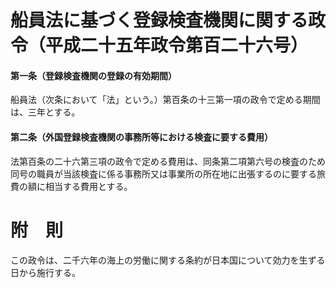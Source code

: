 # 船員法に基づく登録検査機関に関する政令（平成二十五年政令第百二十六号）
#### 第一条（登録検査機関の登録の有効期間）
船員法（次条において「法」という。）第百条の十三第一項の政令で定める期間は、三年とする。
#### 第二条（外国登録検査機関の事務所等における検査に要する費用）
法第百条の二十六第三項の政令で定める費用は、同条第二項第六号の検査のため同号の職員が当該検査に係る事務所又は事業所の所在地に出張するのに要する旅費の額に相当する費用とする。
# 附　則
この政令は、二千六年の海上の労働に関する条約が日本国について効力を生ずる日から施行する。
